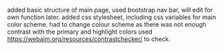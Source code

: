 added basic structure of main page, used bootstrap nav bar, will edit for own function later. 
added css stylesheet, including css variables for main color scheme. 
had to change colour scheme as there was not enough contrast with the primary and highlight colors used https://webaim.org/resources/contrastchecker/ to check. 